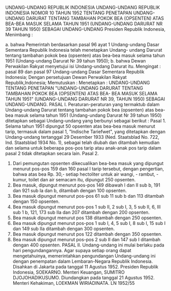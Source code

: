  UNDANG-UNDANG REPUBLIK INDONESIA UNDANG-UNDANG REPUBLIK INDONESIA NOMOR 10 TAHUN 1952 TENTANG PENETAPAN UNDANG-UNDANG DARURAT TENTANG TAMBAHAN POKOK BEA (OPSENTEN) ATAS BEA-BEA MASUK SELAMA TAHUN 1951 (UNDANG-UNDANG DARURAT NR 39 TAHUN 1950) SEBAGAI UNDANG-UNDANG Presiden Republik Indonesia,
Menimbang :

a. bahwa Pemerintah berdasarkan pasal 96 ayat 1 Undang-undang Dasar Sementara Republik Indonesia telah menetapkan Undang- undang Darurat tentang tambahan pokok bea (opsenten) atas bea-bea masuk selama tahun 1951 (Undang-undang Darurat Nr 39 tahun 1950);
b. bahwa Dewan Perwakilan Rakyat menyetujui isi Undang-undang Darurat itu.
Mengingat :
 pasal 89 dan pasal 97 Undang-undang Dasar Sementara Republik Indonesia; Dengan persetujuan Dewan Perwakilan Rakyat Republik,lndonesia; Memutuskan : Menetapkan : UNDANG-UNDANG TENTANG PENETAPAN "UNDANG-UNDANG DARURAT TENTANG TAMBAHAN POKOK BEA (OPSENTEN) ATAS BEA- BEA MASUK SELAMA TAHUN 1951" (UNDANG-UNDANG DARURAT NR 39, TAHUN 1950) SEBAGAI UNDANG-UNDANG. PASAL I. Peraturan-peraturan yang termaktub dalam Undang-undang Darurat tentang tambahan pokok bea (opsenten) atas bea-bea masuk selama tahun 1951 (Undang-undang Darurat Nr 39 tahun 1950) ditetapkan sebagai Undang-undang yang berbunyi sebagai berikut : Pasal 1. Selama tahun 1951 dipungut 50 opsenten atas bea-bea masuk menurut tarip, termasuk dalam pasal 1, "Indische Tariefwet", yang ditetapkan dengan Undang-undang tertanggal 29 Desember 1933 (Ned. Staatsblad No. 722, Ind. Staatsblad 1934 No. 1), sebagai telah diubah dan ditambah kemudian dan selama untuk beberapa pos-pos tarip atau anak-anak pos tarip dalam pasal 2 tidak ditetapkan secara lain. Pasal 2.
1) Dari pemungutan opsenten dikecualikan bea-bea masuk yang dipungut menurut pos-pos 159 dan 160 pasal I tarip tersebut, dengan pengertian, bahwa atas bea Rp. 30,- setiap hectoliter untuk air wangi, - rambut, - kumur, toilet dan air semacam itu, dipungut 250 opsenten.
2) Bea masuk, dipungut menurut pos-pos 149 dibawah I dan II sub b, 191 dan 921 sub Ia dan b, ditambah dengan 100 opsenten.
3) Bea masuk dipungut menurut pos-pos 61 sub 11 sub b dan 113 ditambah dengan 150 opsenten.
4) Bea masuk dipungut menurut pos-pos 1 sub II, 2 sub I, 3, 5 sub II, 6, III sub 1 b, 121, 173 sub IIa dan 207 ditambah dengan 200 opsenten.
5) Bea masuk dipungut menurut pos 138 ditambah dengan 250 opsenten.
6) Bea masuk dipungut menurut pos-pos 1 sub I, 4, 5 sub I, 8 sub I, 15 sub I dan 149 sub IIa ditambah dengan 300 opsenten.
7) Bea masuk dipungut menurut pos 122 ditambah dengan 350 opsenten.
8) Bea masuk dipungut menurut pos-pos 2 sub II dan 147 sub I ditambah dengan 400 opsenten. PASAL II. Undang-undang ini mulai berlaku pada hari pengundangannya. Agar supaya setiap orang dapat mengetahuinya, memerintahkan pengundangan Undang-undang ini dengan penempatan dalam Lembaran-Negara Republik Indonesia. Disahkan di Jakarta pada tanggal 11 Agustus 1952. Presiden Republik Indonesia, SOEKARNO. Menteri Keuangan, SUMITRO DJOJOHADIKUSUMO. Diundangkan pada tanggal 21 Agustus 1952. Menteri Kehakiman, LOEKMAN WIRIADINATA. LN 1952/55